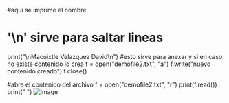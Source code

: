 #aqui se imprime el nombre
# '\n' sirve para saltar lineas
print("\nMacuixtle Velazquez David\n")
#esto sirve para anexar y si en caso no existe contenido lo crea
f = open("demofile2.txt", "a")
f.write("nuevo contenido creado")
f.close()

#abre el contenido del archivo
f = open("demofile2.txt", "r")
print(f.read())
print(" ")
![image](https://github.com/user-attachments/assets/d2837409-1734-44a3-aff0-a51ef8087d95)
